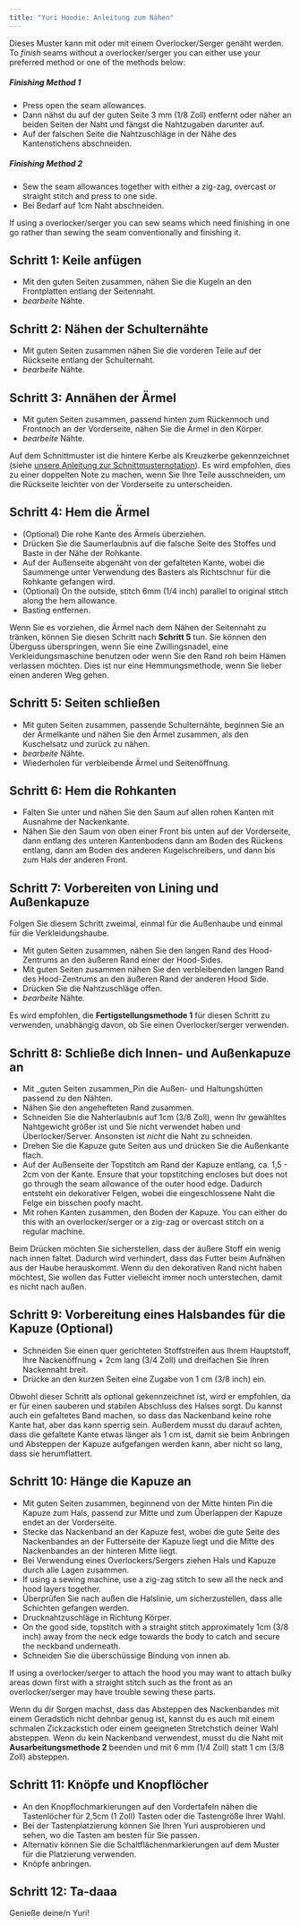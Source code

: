 ```yaml
---
title: "Yuri Hoodie: Anleitung zum Nähen"
---
```


<Note>

Dieses Muster kann mit oder mit einem Overlocker/Serger genäht werden. To _finish_ seams without a overlocker/serger you can either use your preferred method or one of the methods below:

##### Finishing Method 1

- Press open the seam allowances.
- Dann nähst du auf der guten Seite 3 mm (1/8 Zoll) entfernt oder näher an beiden Seiten der Naht und fängst die Nahtzugaben darunter auf.
- Auf der falschen Seite die Nahtzuschläge in der Nähe des Kantenstichens abschneiden.

##### Finishing Method 2

- Sew the seam allowances together with either a zig-zag, overcast or straight stitch and press to one side.
- Bei Bedarf auf 1cm Naht abschneiden.

</Note>

<Tip>

If using a overlocker/serger you can sew seams which need finishing in one go rather than sewing the seam conventionally and finishing it.

</Tip>

## Schritt 1: Keile anfügen

- Mit den guten Seiten zusammen, nähen Sie die Kugeln an den Frontplatten entlang der Seitennaht.
- _bearbeite_ Nähte.

## Schritt 2: Nähen der Schulternähte

- Mit guten Seiten zusammen nähen Sie die vorderen Teile auf der Rückseite entlang der Schulternaht.
- _bearbeite_ Nähte.

## Schritt 3: Annähen der Ärmel

- Mit guten Seiten zusammen, passend hinten zum Rückennoch und Frontnoch an der Vorderseite, nähen Sie die Ärmel in den Körper.
- _bearbeite_ Nähte.

<Note>

Auf dem Schnittmuster ist die hintere Kerbe als Kreuzkerbe gekennzeichnet (siehe [unsere Anleitung zur Schnittmusternotation](/docs/about/notation/notches/)). Es wird empfohlen, dies zu einer doppelten Note zu machen, wenn Sie Ihre Teile ausschneiden, um die Rückseite leichter von der Vorderseite zu unterscheiden.

</Note>

## Schritt 4: Hem die Ärmel

- (Optional) Die rohe Kante des Ärmels überziehen.
- Drücken Sie die Saumerlaubnis auf die falsche Seite des Stoffes und Baste in der Nähe der Rohkante.
- Auf der Außenseite abgenäht von der gefalteten Kante, wobei die Saummenge unter Verwendung des Basters als Richtschnur für die Rohkante gefangen wird.
- (Optional) On the outside, stitch 6mm (1/4 inch) parallel to original stitch along the hem allowance.
- Basting entfernen.

<Note>

Wenn Sie es vorziehen, die Ärmel nach dem Nähen der Seitennaht zu tränken, können Sie diesen Schritt nach **Schritt 5** tun.
Sie können den Überguss überspringen, wenn Sie eine Zwillingsnadel, eine Verkleidungsmaschine benutzen oder wenn Sie den Rand roh beim Hämen verlassen möchten.
Dies ist nur eine Hemmungsmethode, wenn Sie lieber einen anderen Weg gehen.

</Note>

## Schritt 5: Seiten schließen

- Mit guten Seiten zusammen, passende Schulternähte, beginnen Sie an der Ärmelkante und nähen Sie den Ärmel zusammen, als den Kuschelsatz und zurück zu nähen.
- _bearbeite_ Nähte.
- Wiederholen für verbleibende Ärmel und Seitenöffnung.

## Schritt 6: Hem die Rohkanten

- Falten Sie unter und nähen Sie den Saum auf allen rohen Kanten mit Ausnahme der Nackenkante.
- Nähen Sie den Saum von oben einer Front bis unten auf der Vorderseite, dann entlang des unteren Kantenbodens dann am Boden des Rückens entlang, dann am Boden des anderen Kugelschreibers, und dann bis zum Hals der anderen Front.

## Schritt 7: Vorbereiten von Lining und Außenkapuze

Folgen Sie diesem Schritt zweimal, einmal für die Außenhaube und einmal für die Verkleidungshaube.

- Mit guten Seiten zusammen, nähen Sie den langen Rand des Hood-Zentrums an den äußeren Rand einer der Hood-Sides.
- Mit guten Seiten zusammen nähen Sie den verbleibenden langen Rand des Hood-Zentrums an den äußeren Rand der anderen Hood Side.
- Drücken Sie die Nahtzuschläge offen.
- _bearbeite_ Nähte.

<Note>

Es wird empfohlen, die **Fertigstellungsmethode 1** für diesen Schritt zu verwenden, unabhängig davon, ob Sie einen Overlocker/serger verwenden.

</Note>

## Schritt 8: Schließe dich Innen- und Außenkapuze an

- Mit _guten Seiten zusammen_Pin die Außen- und Haltungshütten passend zu den Nähten.
- Nähen Sie den angehefteten Rand zusammen.
- Schneiden Sie die Nahterlaubnis auf 1cm (3/8 Zoll), wenn Ihr gewähltes Nahtgewicht größer ist und Sie nicht verwendet haben und Überlocker/Server. Ansonsten ist _nicht_ die Naht zu schneiden.
- Drehen Sie die Kapuze gute Seiten aus und drücken Sie die Außenkante flach.
- Auf der Außenseite der Topstitch am Rand der Kapuze entlang, ca. 1,5 - 2cm von der Kante. Ensure that your topstitching encloses but does not go through the seam allowance of the outer hood edge. Dadurch entsteht ein dekorativer Felgen, wobei die eingeschlossene Naht die Felge ein bisschen poofy macht.
- Mit rohen Kanten zusammen, den Boden der Kapuze. You can either do this with an overlocker/serger or a zig-zag or overcast stitch on a regular machine.

<Note>

Beim Drücken möchten Sie sicherstellen, dass der äußere Stoff ein wenig nach innen faltet. Dadurch wird verhindert, dass das Futter beim Aufnähen aus der Haube herauskommt.
Wenn du den dekorativen Rand nicht haben möchtest, Sie wollen das Futter vielleicht immer noch unterstechen, damit es nicht nach außen.

</Note>

## Schritt 9: Vorbereitung eines Halsbandes für die Kapuze (Optional)

- Schneiden Sie einen quer gerichteten Stoffstreifen aus Ihrem Hauptstoff, Ihre Nackenöffnung + 2cm lang (3/4 Zoll) und dreifachen Sie Ihren Nackennaht breit.
- Drücke an den kurzen Seiten eine Zugabe von 1 cm (3/8 inch) ein.

<Note>

Obwohl dieser Schritt als optional gekennzeichnet ist, wird er empfohlen, da er für einen sauberen und stabilen Abschluss des Halses sorgt.
Du kannst auch ein gefaltetes Band machen, so dass das Nackenband keine rohe Kante hat, aber das kann sperrig sein. Außerdem musst du darauf achten, dass die gefaltete Kante etwas länger als 1 cm ist, damit sie beim Anbringen und Absteppen der Kapuze aufgefangen werden kann, aber nicht so lang, dass sie herumflattert.

</Note>

## Schritt 10: Hänge die Kapuze an

- Mit guten Seiten zusammen, beginnend von der Mitte hinten Pin die Kapuze zum Hals, passend zur Mitte und zum Überlappen der Kapuze endet an der Vorderseite.
- Stecke das Nackenband an der Kapuze fest, wobei die gute Seite des Nackenbandes an der Futterseite der Kapuze liegt und die Mitte des Nackenbandes an der hinteren Mitte liegt.
- Bei Verwendung eines Overlockers/Sergers ziehen Hals und Kapuze durch alle Lagen zusammen.
- If using a sewing machine, use a zig-zag stitch to sew all the neck and hood layers together.
- Überprüfen Sie nach außen die Halslinie, um sicherzustellen, dass alle Schichten gefangen werden.
- Drucknahtzuschläge in Richtung Körper.
- On the good side, topstitch with a straight stitch approximately 1cm (3/8 inch) away from the neck edge towards the body to catch and secure the neckband underneath.
- Schneiden Sie die überschüssige Bindung von innen ab.

<Warning>

If using a overlocker/serger to attach the hood you may want to attach bulky areas down first with a straight stitch such as the front as an overlocker/serger may have trouble sewing these parts.

</Warning>

<Note>

Wenn du dir Sorgen machst, dass das Absteppen des Nackenbandes mit einem Geradstich nicht dehnbar genug ist, kannst du es auch mit einem schmalen Zickzackstich oder einem geeigneten Stretchstich deiner Wahl absteppen.
Wenn du kein Nackenband verwendest, musst du die Naht mit **Ausarbeitungsmethode 2** beenden und mit 6 mm (1/4 Zoll) statt 1 cm (3/8 Zoll) absteppen.

</Note>

## Schritt 11: Knöpfe und Knopflöcher

- An den Knopflochmarkierungen auf den Vordertafeln nähen die Tastenlöcher für 2,5cm (1 Zoll) Tasten oder die Tastengröße Ihrer Wahl.
- Bei der Tastenplatzierung können Sie Ihren Yuri ausprobieren und sehen, wo die Tasten am besten für Sie passen.
- Alternativ können Sie die Schaltflächenmarkierungen auf dem Muster für die Platzierung verwenden.
- Knöpfe anbringen.

## Schritt 12: Ta-daaa

Genieße deine/n Yuri!
